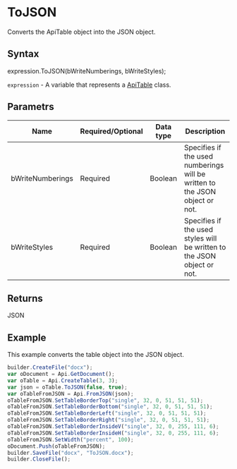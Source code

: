 # ToJSON

Converts the ApiTable object into the JSON object.

## Syntax

expression.ToJSON(bWriteNumberings, bWriteStyles);

`expression` - A variable that represents a [ApiTable](../ApiTable.md) class.

## Parametrs

| **Name** | **Required/Optional** | **Data type** | **Description** |
| ------------- | ------------- | ------------- | ------------- |
| bWriteNumberings | Required | Boolean | Specifies if the used numberings will be written to the JSON object or not. |
| bWriteStyles | Required | Boolean | Specifies if the used styles will be written to the JSON object or not. |

## Returns

JSON

## Example

This example converts the table object into the JSON object.

```javascript
builder.CreateFile("docx");
var oDocument = Api.GetDocument();
var oTable = Api.CreateTable(3, 3);
var json = oTable.ToJSON(false, true);
var oTableFromJSON = Api.FromJSON(json);
oTableFromJSON.SetTableBorderTop("single", 32, 0, 51, 51, 51);
oTableFromJSON.SetTableBorderBottom("single", 32, 0, 51, 51, 51);
oTableFromJSON.SetTableBorderLeft("single", 32, 0, 51, 51, 51);
oTableFromJSON.SetTableBorderRight("single", 32, 0, 51, 51, 51);
oTableFromJSON.SetTableBorderInsideV("single", 32, 0, 255, 111, 6);
oTableFromJSON.SetTableBorderInsideH("single", 32, 0, 255, 111, 6);
oTableFromJSON.SetWidth("percent", 100);
oDocument.Push(oTableFromJSON);
builder.SaveFile("docx", "ToJSON.docx");
builder.CloseFile();
```